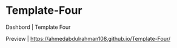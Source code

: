 # Template-Four
Dashbord | Template Four

Preview | https://ahmedabdulrahman108.github.io/Template-Four/
